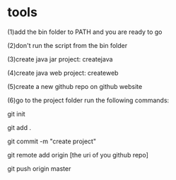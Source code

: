 tools
=====

(1)add the bin folder to PATH and you are ready to go

(2)don't run the script from the bin folder

(3)create java jar project: createjava

(4)create java web project: createweb

(5)create a new github repo on github website

(6)go to the project folder run the following commands:

git init

git add .

git commit -m "create project"

git remote add origin [the uri of you github repo]

git push origin master
